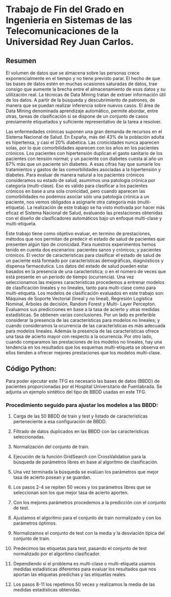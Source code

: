 # Trabajo de Fin del Grado en Ingenieria en Sistemas de las Telecomunicaciones de la Universidad Rey Juan Carlos.
## Resumen
El volumen de datos que se almacena sobre las personas crece exponencialmente en el tiempo y no tiene previsto parar. El hecho de que las bases de datos estén en muchas ocasiones saturadas de datos, trae consigo que aumente la brecha entre el almacenamiento de esos datos y su utilización real. La técnicas de Data Mining tratan de extraer información útil de los datos. A partir de la búsqueda y descubrimiento de patrones, de manera que se puedan realizar inferencia sobre nuevos casos. El área de Data Mining denominada aprendizaje automático, permite abordar, entre otras, tareas de clasificación si se dispone de un conjunto de casos previamente etiquetados y suficiente representativo de la tarea a resolver.

Las enfermedades crónicas suponen una gran demanda de recursos en el Sistema Nacional de Salud. En España, más del 43% de la población adulta es hipertensa, y casi el 20% diabética. Las cronicidades nunca aparecen solas, por lo que comorbilidades aparecen con los años en los pacientes crónicos. Los pacientes con hipertensión duplican el gasto sanitario de los pacientes con tensión normal; y un paciente con diabetes cuesta al año un 67% más que un paciente sin diabetes. A esas cifras hay que sumarle los tratamientos y gastos de las comorbilidades asociadas a la hipertensión y diabetes. Para evaluar de manera natural a los pacientes crónicos consideramos su estado de salud, asumimos una patología crónica por categoría (multi-clase). Eso es válido para clasificar a los pacientes crónicos en base a una sola cronicidad, pero cuando aparecen las comorbilidades no podemos asociar sólo una patología crónica a un paciente, nos vemos obligados a asignarle otra categoría más (multi-etiqueta). La realización de este trabajo se ha visto motivada por hacer más eficaz el Sistema Nacional de Salud, evaluando las prestaciones obtenidas con el diseño de clasificadores automáticos bajo un enfoque multi-clase y multi-etiqueta.

Este trabajo tiene como objetivo evaluar, en termino de prestaciones, métodos que nos permitan de predecir el estado de salud de pacientes que presenten algún tipo de cronicidad. Para nuestros experimentos hemos tenido en cuenta dos escenarios:  pacientes sanos y crónicos; y  pacientes crónicos. El vector de características para clasificar el estado de salud de un paciente está formado por características demográficas, diagnósticos y dispensa farmacéutica. Los datos del estado de salud pueden estar basados en la presencia de una característica; o en el número de veces que está presente en un periodo de tiempo (ocurrencia).  Una vez seleccionamos las mejores características procedemos a entrenar modelos de clasificación lineales y no lineales, tanto para multi-clase como para multi-etiqueta. Los modelos de clasificación evaluados en este trabajo son: Máquinas de Soporte Vectorial (lineal y no lineal), Regresión Logística Nominal, Árboles de decisión, Random Forest y Multi- Layer Percepton. Evaluamos sus predicciones en base a la tasa de acierto y otras medidas estadísticas. Se obtienen varias conclusiones. Por un lado es preferible considerar la presencia de las características para modelos no lineales; y cuando consideramos la ocurrencia de las características es más adecuada para modelos lineales. Además la presencia de las características ofrece una tasa de acierto mayor con respecto a la ocurrencia. Por otro lado, cuando comparamos las prestaciones de los modelos no lineales, hay una tendencia en los resultados que los esquemas multi-etiqueta se observa en ellos tienden a ofrecer mejores prestaciones que los modelos multi-clase.

## Código Python:

Para poder ejecutar este TFG es necesario las bases de datos (BBDD) de pacientes proporcionadas por el Hospital Universitario de Fuenlabrada. Se adjunta un ejemplo sintético del tipo de BBDD usadas en este TFG.

### Procedimiento seguido para ajustar los modelos a las BBDD:

1. Carga de las 50 BBDD de train y test y listado de características perteneciente a esa configuración de BBDD.

2.  Filtrado de datos duplicados en las BBDD con las características seleccionadas.

3.  Normalización del conjunto de train.

4. Ejecución de la función GridSearch con CrossValidation para la búsqueda de parámetros libres en base al algoritmo de clasificación.

5. Una vez terminada la búsqueda se evalúan los parámetros que mejor tasa de acierto posean y se guardan.

6. Los pasos 2-4 se repiten 50 veces y los parámetros libres que se seleccionan son los que mejor tasa de acierto aporten.

7. Con los mejores parámetros procedemos a la predicción con el conjunto de test.

8. Ajustamos el algoritmo para el conjunto de train normalizado y con los parámetros óptimos.

9. Normalizamos el conjunto de test con la media y la desviación típica del conjunto de train.

10. Predecimos las etiquetas para test, pasando el conjunto de test normalizado por el algoritmo clasificador.

11. Dependiendo si el problema es multi-clase o multi-etiqueta usamos medidas estadísticas diferentes para evaluar los resultados que nos aportan las etiquetas predichas y las etiquetas reales.

12. Los pasos 8-11 los repetimos 50 veces y realizamos la media de las medidas estadísticas obtenidas.
